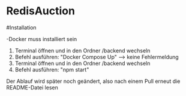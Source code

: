 # RedisAuction

#Installation

-Docker muss installiert sein

1. Terminal öffnen und in den Ordner /backend wechseln
2. Befehl ausführen: "Docker Compose Up" --> keine Fehlermeldung
3. Terminal öffnen und in den Ordner /backend wechseln
4. Befehl ausführen: "npm start"

Der Ablauf wird später noch geändert, also nach einem Pull erneut die README-Datei lesen
